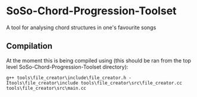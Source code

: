 # SoSo-Chord-Progression-Toolset
A tool for analysing chord structures in one's favourite songs

## Compilation
At the moment this is being compiled using (this should be ran from the top level SoSo-Chord-Progression-Toolset directory):
```
g++ tools\file_creator\include\file_creator.h -Itools\file_creator\include tools\file_creator\src\file_creator.cc tools\file_creator\src\main.cc
```